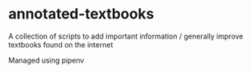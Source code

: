 # annotated-textbooks

A collection of scripts to add important information / generally improve textbooks found on the internet

Managed using pipenv